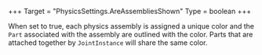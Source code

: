 +++
Target = "PhysicsSettings.AreAssembliesShown"
Type = boolean
+++

When set to true, each physics assembly is assigned a unique color and the `Part` associated with the assembly are outlined with the color. Parts that are attached together by `JointInstance` will share the same color.